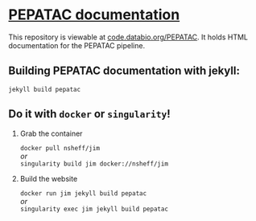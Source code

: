 # [PEPATAC documentation](http://code.databio.org/PEPATAC)

This repository is viewable at [code.databio.org/PEPATAC](http://code.databio.org/PEPATAC). It holds HTML documentation for the PEPATAC pipeline.

## Building PEPATAC documentation with jekyll:

`jekyll build pepatac`

## Do it with `docker` or `singularity`!

1. Grab the container

   `docker pull nsheff/jim`   
   *or*  
   `singularity build jim docker://nsheff/jim`

2. Build the website

   `docker run jim jekyll build pepatac`  
   *or*  
   `singularity exec jim jekyll build pepatac`
